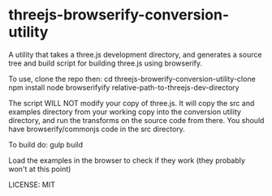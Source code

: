 # threejs-browserify-conversion-utility
A utility that takes a three.js development directory, and generates a source tree and build script for building three.js using browserify.

To use, clone the repo then:
cd threejs-browerify-conversion-utility-clone
npm install
node browserifyify relative-path-to-threejs-dev-directory

The script WILL NOT modify your copy of three.js.
It will copy the src and examples directory from your working copy
into the conversion utility directory, and run the transforms
on the source code from there. You should have browserify/commonjs
code in the src directory.

To build do:
gulp build

Load the examples in the browser to check if they work (they probably won't at this point)

LICENSE: MIT
